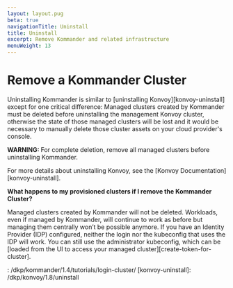 ```yaml
---
layout: layout.pug
beta: true
navigationTitle: Uninstall
title: Uninstall
excerpt: Remove Kommander and related infrastructure
menuWeight: 13
---
```


# Remove a Kommander Cluster
Uninstalling Kommander is similar to [uninstalling Konvoy][konvoy-uninstall] except for one critical difference: Managed clusters created by Kommander must be deleted before uninstalling the management Konvoy cluster, otherwise the state of those managed clusters will be lost and it would be necessary to manually delete those cluster assets on your cloud provider's console.

<p class="message--warning"><strong>WARNING: </strong>
For complete deletion, remove all managed clusters before uninstalling Kommander.
</p>

For more details about uninstalling Konvoy, see the [Konvoy Documentation][konvoy-uninstall].

**What happens to my provisioned clusters if I remove the Kommander Cluster?**

Managed clusters created by Kommander will not be deleted.
Workloads, even if managed by Kommander, will continue to work as before but managing them centrally won’t be possible anymore.
If you have an Identity Provider (IDP) configured, neither the login nor the kubeconfig that uses the IDP will work.
You can still use the administrator kubeconfig, which can be [loaded from the UI to access your managed cluster][create-token-for-cluster].

: /dkp/kommander/1.4/tutorials/login-cluster/
[konvoy-uninstall]: /dkp/konvoy/1.8/uninstall
